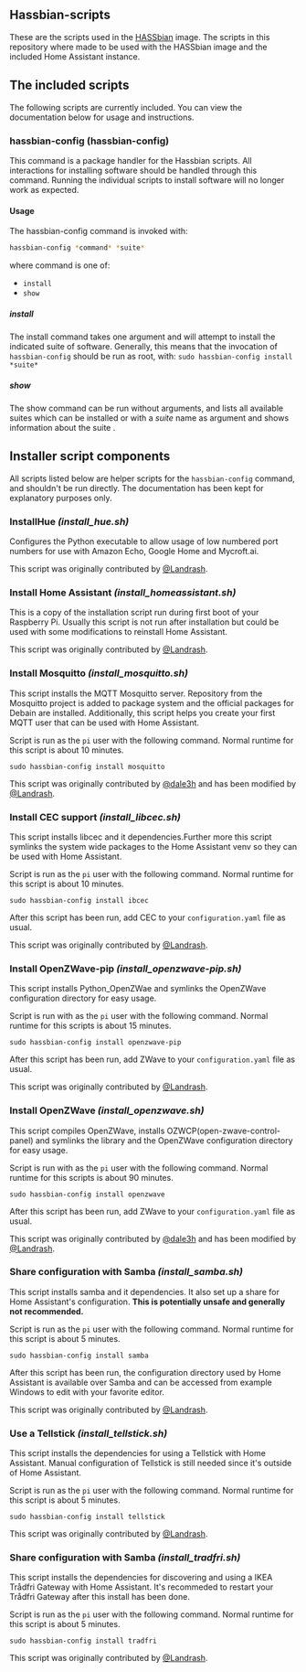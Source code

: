## Hassbian-scripts

These are the scripts used in the [HASSbian](https://github.com/home-assistant/pi-gen) image.
The scripts in this repository where made to be used with the HASSbian image and the included Home Assistant instance.  
  
## The included scripts
The following scripts are currently included. You can view the documentation below for usage and instructions.

### hassbian-config (hassbian-config)
This command is a package handler for the Hassbian scripts. All interactions for installing software should be handled through this command. Running the individual scripts to install software will no longer work as expected.

#### Usage
The hassbian-config command is invoked with:
```bash
hassbian-config *command* *suite*
```
where command is one of:
- `install`
- `show`

##### install
The install command takes one argument and will attempt to install the indicated suite of software.
Generally, this means that the invocation of `hassbian-config` should be run as root, with:
`sudo hassbian-config install *suite*`
##### show
The show command can be run without arguments, and lists all available suites which can be installed or with a *suite* name as argument and shows information about the suite .

## Installer script components
All scripts listed below are helper scripts for the `hassbian-config` command, and shouldn't be run directly.  The documentation has been kept for explanatory purposes only.

### InstallHue *(install_hue.sh)*
Configures the Python executable to allow usage of low numbered port numbers for use with Amazon Echo, Google Home and Mycroft.ai.

This script was originally contributed by [@Landrash](https://github.com/landrash).


### Install Home Assistant *(install_homeassistant.sh)*
This is a copy of the installation script run during first boot of your Raspberry Pi.
Usually this script is not run after installation but could be used with some modifications to reinstall Home Assistant.

This script was originally contributed by [@Landrash](https://github.com/landrash).

### Install Mosquitto *(install_mosquitto.sh)*
This script installs the MQTT Mosquitto server. Repository from the Mosquitto project is added to package system and the official packages for Debain are installed.
Additionally, this script helps you create your first MQTT user that can be used with Home Assistant.


Script is run as the `pi` user with the following command. Normal runtime for this script is about 10 minutes.
```
sudo hassbian-config install mosquitto
```

This script was originally contributed by [@dale3h](https://github.com/dale3h) and has been modified by [@Landrash](https://github.com/Landrash).
  
### Install CEC support *(install_libcec.sh)*
This script installs libcec and it dependencies.Further more this script symlinks the system wide packages to the Home Assistant venv so they can be used with Home Assistant.

Script is run as the `pi` user with the following command. Normal runtime for this script is about 10 minutes.
```
sudo hassbian-config install ibcec
```
After this script has been run, add CEC to your `configuration.yaml` file as usual.

This script was originally contributed by [@Landrash](https://github.com/Landrash).

### Install OpenZWave-pip *(install_openzwave-pip.sh)*
This script installs Python_OpenZWae and symlinks the OpenZWave configuration directory for easy usage.

Script is run with as the `pi` user with the following command. Normal runtime for this scripts is about 15 minutes.
```
sudo hassbian-config install openzwave-pip
```
After this script has been run, add ZWave to your `configuration.yaml` file as usual.

This script was originally contributed by [@Landrash](https://github.com/Landrash).

### Install OpenZWave *(install_openzwave.sh)*
This script compiles OpenZWave, installs OZWCP(open-zwave-control-panel) and symlinks the library and the OpenZWave configuration directory for easy usage.

Script is run with as the `pi` user with the following command. Normal runtime for this scripts is about 90 minutes.
```
sudo hassbian-config install openzwave
```
After this script has been run, add ZWave to your `configuration.yaml` file as usual.

This script was originally contributed by [@dale3h](https://github.com/dale3h) and has been modified by [@Landrash](https://github.com/Landrash).

### Share configuration with Samba *(install_samba.sh)*
This script installs samba and it dependencies. It also set up a share for Home Assistant's configuration. **This is potentially unsafe and generally not recommended.**

Script is run as the `pi` user with the following command. Normal runtime for this script is about 5 minutes.
```
sudo hassbian-config install samba
```
After this script has been run, the configuration directory used by Home Assistant is available over Samba and can be accessed from example Windows to edit with your favorite editor.

This script was originally contributed by [@Landrash](https://github.com/Landrash).


### Use a Tellstick *(install_tellstick.sh)*
This script installs the dependencies for using a Tellstick with Home Assistant. Manual configuration of Tellstick is still needed since it's outside of Home Assistant.

Script is run as the `pi` user with the following command. Normal runtime for this script is about 5 minutes.
```
sudo hassbian-config install tellstick
```
This script was originally contributed by [@Landrash](https://github.com/Landrash).

### Share configuration with Samba *(install_tradfri.sh)*
This script installs the dependencies for discovering and using a IKEA Trådfri Gateway with Home Assistant. It's recommeded to restart your Trådfri Gateway after this install has been done.

Script is run as the `pi` user with the following command. Normal runtime for this script is about 5 minutes.
```
sudo hassbian-config install tradfri
```
This script was originally contributed by [@Landrash](https://github.com/Landrash).

